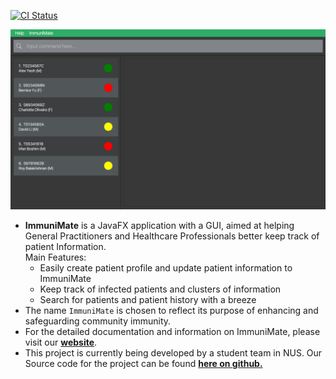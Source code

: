 [![CI Status](https://github.com/AY2324S2-CS2103T-T08-1/tp/workflows/Java%20CI/badge.svg)](https://github.com/AY2324S2-CS2103T-T08-1/tp/actions)

![Ui](docs/images/GUI.png)

* **ImmuniMate** is a JavaFX application with a GUI, aimed at helping General Practitioners and Healthcare Professionals better keep track of patient Information.<br>
  Main Features:
  * Easily create patient profile and update patient information to ImmuniMate
  * Keep track of infected patients and clusters of information
  * Search for patients and patient history with a breeze
* The name `ImmuniMate` is chosen to reflect its purpose of enhancing and safeguarding community immunity.
* For the detailed documentation and information on ImmuniMate, please visit our  **[website](https://ay2324s2-cs2103t-t08-1.github.io/tp/)**.
* This project is currently being developed by a student team in NUS. Our Source code for the project can be found **[here on github.](https://github.com/AY2324S2-CS2103T-T08-1/tp)**
